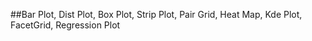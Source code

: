 ##Bar Plot, Dist Plot, Box Plot, Strip Plot, Pair Grid, Heat Map, Kde Plot, FacetGrid, Regression Plot
